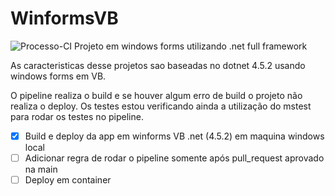 # WinformsVB
![Processo-CI](https://github.com/renanduart3/WinformsVB/workflows/Processo-CI/badge.svg)
Projeto em windows forms utilizando .net full framework

As caracteristicas desse projetos sao baseadas no dotnet 4.5.2 usando windows forms em VB.

O pipeline realiza o build e se houver algum erro de build o projeto não realiza o deploy.
Os testes estou verificando ainda a utilização do mstest para rodar os testes no pipeline.

- [x] Build e deploy da app em winforms VB .net (4.5.2) em maquina windows local
- [ ] Adicionar regra de rodar o pipeline somente após pull_request aprovado na main
- [ ] Deploy em container
